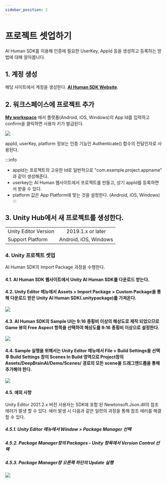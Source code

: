 ```yaml
---
sidebar_position: 2
---
```


# 프로젝트 셋업하기

AI Human SDK를 이용해 인증에 필요한 UserKey, AppId 등을 생성하고 등록하는 방법에 대해 알아봅니다.

## 1. 계정 생성

해당 사이트에서 계정을 생성한다. **[AI Human SDK Website](https://aihuman.aistudios.com)**.

## 2. 워크스페이스에 프로젝트 추가

**[My workspace](https://aihuman.aistudios.com/aihuman/sdk)** 에서 플랫폼(Android, iOS, Windows)의 App Id를 입력하고 confirm을 클릭하면 사용자 키가 발급된다.

<img src="/img/aihuman/unity/SDK_WebPage_UserKey.png" />

appId, userKey, platform 정보는 인증 기능인 Authenticate() 함수의 전달인자로 사용된다.

:::info

- appId는 프로젝트의 고유한 Id로 일반적으로 "com.example.project.appname" 과 같이 생성해준다.
- userkey는 AI Human 웹사이트에서 프로젝트를 만들고, 상기 appId를 등록하면서 받을 수 있다.
- platform 값은 App Platform에 맞는 것을 설정한다. (Android, iOS, Windows)
:::

## 3. Unity Hub에서 새 프로젝트를 생성한다.

<table>
	<tr>
		<td>Unity Editor Version</td>
		<td align="center">2019.1.x or later</td>		
	</tr>
	<tr>
		<td>Support Platform</td>
		<td align="center">Android, iOS, Windows</td>
	</tr>
</table>

### 4. Unity 프로젝트 셋업

AI Human SDK의 Import Package 과정을 수행한다.

#### 4.1. AI Human SDK 웹사이트에서 Unity AI Human SDK를 다운로드 받는다.

#### 4.2. Unity Editor 메뉴에서 Assets > Import Package > Custom Package을 통해 다운로드 받은 Unity AI Human SDK(.unitypackage)를 가져온다.

<img src="/img/aihuman/unity/import_package.png" />

#### 4.3. AI Human SDK의 Sample UI는 9:16 종횡비 이상의 해상도로 제작 되었으므로 Game 뷰의 Free Aspect 항목을 선택하여 해상도를 9:16 종횡비 이상으로 설정한다.

<img src="/img/aihuman/unity/aspect.png" />

#### 4.4. Sample 실행을 위해서는 Unity Editor 메뉴에서 File > Build Settings을 선택 후 Build Settings 창의 Scenes In Build 영역으로 Project창의 Assets/DeepBrainAI/Demo/Scenes/ 경로의 모든 scene을 드래그앤드롭을 통해 추가해야 한다.

<img src="/img/aihuman/unity/build_setting.png" />

#### 4.5. 예외 사항

Unity Editor 2021.2.x 버전 사용자는 SDK에 포함 된 Newtonsoft.Json.dll의 참조 에러가 발생 할 수 있다. 에러 발생 시 다음과 같은 일련의 과정을 통해 참조 에러를 해결 할 수 있다.

##### 4.5.1. Unity Editor 메뉴에서 Window > Package Manager 선택
##### 4.5.2. Package Manager창의 Packages - Unity 항목에서 Version Control 선택
##### 4.5.3. Package Manager창 오른쪽 하단의 Update 실행

<img src="/img/aihuman/unity/Newtonsoft_Json.png" />
